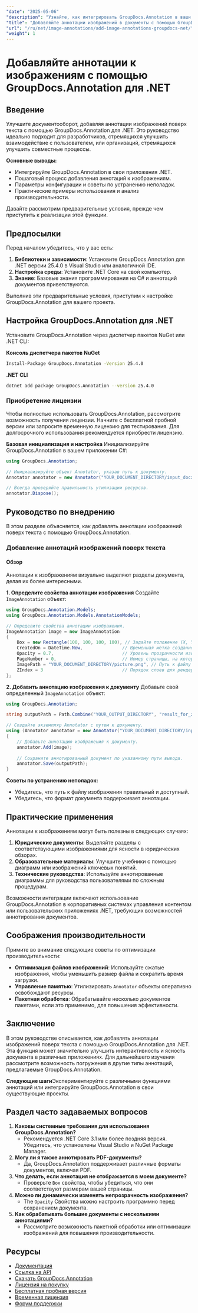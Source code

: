 ```yaml
---
"date": "2025-05-06"
"description": "Узнайте, как интегрировать GroupDocs.Annotation в ваши проекты .NET, чтобы улучшить документы с помощью аннотаций изображений. Улучшите взаимодействие пользователей и оптимизируйте совместную работу."
"title": "Добавляйте аннотации изображений в документы с помощью GroupDocs.Annotation для .NET"
"url": "/ru/net/image-annotations/add-image-annotations-groupdocs-net/"
"weight": 1
---
```


# Добавляйте аннотации к изображениям с помощью GroupDocs.Annotation для .NET

## Введение

Улучшите документооборот, добавляя аннотации изображений поверх текста с помощью GroupDocs.Annotation для .NET. Это руководство идеально подходит для разработчиков, стремящихся улучшить взаимодействие с пользователем, или организаций, стремящихся улучшить совместные процессы.

**Основные выводы:**
- Интегрируйте GroupDocs.Annotation в свои приложения .NET.
- Пошаговый процесс добавления аннотаций к изображениям.
- Параметры конфигурации и советы по устранению неполадок.
- Практические примеры использования и анализ производительности.

Давайте рассмотрим предварительные условия, прежде чем приступить к реализации этой функции.

## Предпосылки
Перед началом убедитесь, что у вас есть:

1. **Библиотеки и зависимости**: Установите GroupDocs.Annotation для .NET версии 25.4.0 в Visual Studio или аналогичной IDE.
2. **Настройка среды**: Установите .NET Core на свой компьютер.
3. **Знание**: Базовые знания программирования на C# и аннотаций документов приветствуются.

Выполнив эти предварительные условия, приступим к настройке GroupDocs.Annotation для вашего проекта.

## Настройка GroupDocs.Annotation для .NET
Установите GroupDocs.Annotation через диспетчер пакетов NuGet или .NET CLI:

**Консоль диспетчера пакетов NuGet**
```bash
Install-Package GroupDocs.Annotation -Version 25.4.0
```

**.NET CLI**
```bash
dotnet add package GroupDocs.Annotation --version 25.4.0
```

### Приобретение лицензии
Чтобы полностью использовать GroupDocs.Annotation, рассмотрите возможность получения лицензии. Начните с бесплатной пробной версии или запросите временную лицензию для тестирования. Для долгосрочного использования рекомендуется приобрести лицензию.

**Базовая инициализация и настройка**
Инициализируйте GroupDocs.Annotation в вашем приложении C#:

```csharp
using GroupDocs.Annotation;

// Инициализируйте объект Annotator, указав путь к документу.
Annotator annotator = new Annotator("YOUR_DOCUMENT_DIRECTORY/input_docx.docx");

// Всегда проверяйте правильность утилизации ресурсов.
annotator.Dispose();
```

## Руководство по внедрению
В этом разделе объясняется, как добавлять аннотации изображений поверх текста с помощью GroupDocs.Annotation.

### Добавление аннотаций изображений поверх текста
#### Обзор
Аннотации к изображениям визуально выделяют разделы документа, делая их более интересными.

**1. Определите свойства аннотации изображения**
Создайте `ImageAnnotation` объект:

```csharp
using GroupDocs.Annotation.Models;
using GroupDocs.Annotation.Models.AnnotationModels;

// Определите свойства аннотации изображения.
ImageAnnotation image = new ImageAnnotation
{
    Box = new Rectangle(100, 100, 100, 100), // Задайте положение (X, Y) и размер (ширина, высота).
    CreatedOn = DateTime.Now,               // Временная метка создания аннотации.
    Opacity = 0.7,                          // Уровень прозрачности изображения.
    PageNumber = 0,                         // Номер страницы, на которой следует разместить аннотацию.
    ImagePath = "YOUR_DOCUMENT_DIRECTORY/picture.png", // Путь к файлу изображения, используемому для аннотации.
    ZIndex = 3                              // Порядок слоев для рендеринга аннотаций.
};
```

**2. Добавить аннотацию изображения к документу**
Добавьте свой определенный `ImageAnnotation` объект:

```csharp
using GroupDocs.Annotation;

string outputPath = Path.Combine("YOUR_OUTPUT_DIRECTORY", "result_for_zIndex.docx");

// Создайте экземпляр Annotator с путем к документу.
using (Annotator annotator = new Annotator("YOUR_DOCUMENT_DIRECTORY/input_docx.docx"))
{
    // Добавьте аннотацию изображения к документу.
    annotator.Add(image);
    
    // Сохраните аннотированный документ по указанному пути вывода.
    annotator.Save(outputPath);
}
```

**Советы по устранению неполадок:**
- Убедитесь, что путь к файлу изображения правильный и доступный.
- Убедитесь, что формат документа поддерживает аннотации.

## Практические применения
Аннотации к изображениям могут быть полезны в следующих случаях:

1. **Юридические документы**: Выделяйте разделы с соответствующими изображениями для ясности в юридических обзорах.
2. **Образовательные материалы**: Улучшите учебники с помощью диаграмм или изображений ключевых понятий.
3. **Технические руководства**: Используйте аннотированные диаграммы для руководства пользователями по сложным процедурам.

Возможности интеграции включают использование GroupDocs.Annotation в корпоративных системах управления контентом или пользовательских приложениях .NET, требующих возможностей аннотирования документов.

## Соображения производительности
Примите во внимание следующие советы по оптимизации производительности:
- **Оптимизация файлов изображений**: Используйте сжатые изображения, чтобы уменьшить размер файла и сократить время загрузки.
- **Управление памятью**: Утилизировать `Annotator` объекты оперативно освобождают ресурсы.
- **Пакетная обработка**: Обрабатывайте несколько документов пакетами, если это применимо, для повышения эффективности.

## Заключение
В этом руководстве описывается, как добавлять аннотации изображений поверх текста с помощью GroupDocs.Annotation для .NET. Эта функция может значительно улучшить интерактивность и ясность документа в различных приложениях. Для дальнейшего изучения рассмотрите возможность погружения в другие типы аннотаций, предлагаемые GroupDocs.Annotation.

**Следующие шаги**Экспериментируйте с различными функциями аннотаций или интегрируйте GroupDocs.Annotation в свои существующие проекты.

## Раздел часто задаваемых вопросов
1. **Каковы системные требования для использования GroupDocs.Annotation?**
   - Рекомендуется .NET Core 3.1 или более поздняя версия. Убедитесь, что установлены Visual Studio и NuGet Package Manager.
2. **Могу ли я также аннотировать PDF-документы?**
   - Да, GroupDocs.Annotation поддерживает различные форматы документов, включая PDF.
3. **Что делать, если аннотация не отображается в моем документе?**
   - Проверьте `Box` свойства, чтобы убедиться, что они соответствуют размерам вашей страницы.
4. **Можно ли динамически изменять непрозрачность изображения?**
   - The `Opacity` Свойства можно настроить программно перед сохранением документа.
5. **Как обрабатывать большие документы с несколькими аннотациями?**
   - Рассмотрите возможность пакетной обработки или оптимизации изображений для повышения производительности.

## Ресурсы
- [Документация](https://docs.groupdocs.com/annotation/net/)
- [Ссылка на API](https://reference.groupdocs.com/annotation/net/)
- [Скачать GroupDocs.Annotation](https://releases.groupdocs.com/annotation/net/)
- [Лицензия на покупку](https://purchase.groupdocs.com/buy)
- [Бесплатная пробная версия](https://releases.groupdocs.com/annotation/net/)
- [Временная лицензия](https://purchase.groupdocs.com/temporary-license/)
- [Форум поддержки](https://forum.groupdocs.com/c/annotation/)
